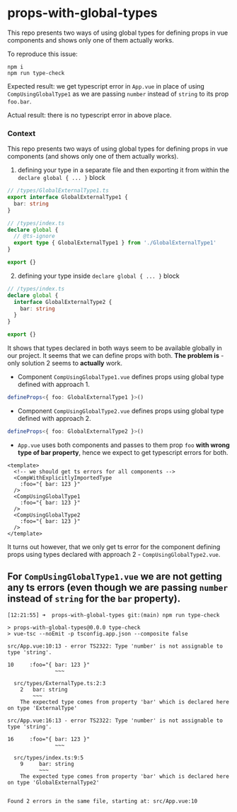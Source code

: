 # props-with-global-types

This repo presents two ways of using global types for defining props in vue components and shows only one of them actually works.

To reproduce this issue:
```
npm i
npm run type-check
```

Expected result: we get typescript error in `App.vue` in place of using `CompUsingGlobalType1` as we are passing `number` instead of `string` to its prop `foo.bar`.

Actual result: there is no typescript error in above place.

### Context
This repo presents two ways of using global types for defining props in vue components (and shows only one of them actually works).
1. defining your type in a separate file and then exporting it from within the `declare global { ... }` block
```typescript
// /types/GlobalExternalType1.ts
export interface GlobalExternalType1 {
  bar: string
}

```
```typescript
// /types/index.ts
declare global {
  // @ts-ignore
  export type { GlobalExternalType1 } from './GlobalExternalType1'
}

export {}
```
2. defining your type inside `declare global { ... }` block
```typescript
// /types/index.ts
declare global {
  interface GlobalExternalType2 {
    bar: string
  }
}

export {}
```

It shows that types declared in both ways seem to be available globally in our project.
It seems that we can define props with both. **The problem is** - only solution 2 seems to **actually** work.

- Component `CompUsingGlobalType1.vue` defines props using global type defined with approach 1.
```typescript
defineProps<{ foo: GlobalExternalType1 }>()
```
- Component `CompUsingGlobalType2.vue` defines props using global type defined with approach 2.
```typescript
defineProps<{ foo: GlobalExternalType2 }>()
```
- `App.vue` uses both components and passes to them prop `foo` **with wrong type of bar property**, hence we expect to get typescript errors for both.

```vue
<template>
  <!-- we should get ts errors for all components -->
  <CompWithExplicitlyImportedType
    :foo="{ bar: 123 }"
  />
  <CompUsingGlobalType1 
    :foo="{ bar: 123 }"
  />
  <CompUsingGlobalType2
    :foo="{ bar: 123 }"
  />
</template>
```

It turns out however, that we only get ts error for the component defining props using types declared with approach 2 - `CompUsingGlobalType2.vue`.

## **For `CompUsingGlobalType1.vue` we are not getting any ts errors (even though we are passing `number` instead of `string` for the `bar` property).**

```
[12:21:55] ➜  props-with-global-types git:(main) npm run type-check

> props-with-global-types@0.0.0 type-check
> vue-tsc --noEmit -p tsconfig.app.json --composite false

src/App.vue:10:13 - error TS2322: Type 'number' is not assignable to type 'string'.

10     :foo="{ bar: 123 }"
               ~~~

  src/types/ExternalType.ts:2:3
    2   bar: string
        ~~~
    The expected type comes from property 'bar' which is declared here on type 'ExternalType'

src/App.vue:16:13 - error TS2322: Type 'number' is not assignable to type 'string'.

16     :foo="{ bar: 123 }"
               ~~~

  src/types/index.ts:9:5
    9     bar: string
          ~~~
    The expected type comes from property 'bar' which is declared here on type 'GlobalExternalType2'


Found 2 errors in the same file, starting at: src/App.vue:10
```
